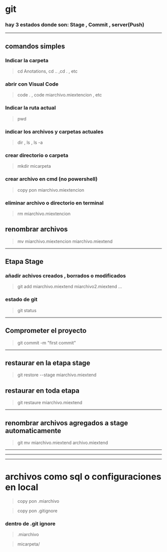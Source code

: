 # git
### hay 3 estados donde son: Stage , Commit , server(Push)
---
## comandos simples 

### Indicar la carpeta
>cd Anotations, cd .. ,cd . , etc

### abrir con Visual Code
>code . , code miarchivo.miextencion , etc

### Indicar la ruta actual
>pwd

### indicar los archivos y carpetas actuales
>dir , ls , ls -a

### crear directorio o carpeta
>mkdir micarpeta

### crear archivo en cmd (no powershell)
>copy pon miarchivo.miextencion

### eliminar archivo o directorio en terminal
>rm miarchivo.miextencion

## renombrar archivos
>mv miarchivo.miextencion miarchivo.miextend

---
## Etapa Stage

### añadir achivos creados , borrados o modificados
>git add miarchivo.miextend miarchivo2.miextend ...

### estado de git
>git status
---
## Comprometer el proyecto
>git commit -m "first commit"
---
## restaurar en la etapa stage
>git restore --stage miarchivo.miextend

## restaurar en toda etapa
>git restaure miarchivo.miextend
---
## renombrar archivos agregados a stage automaticamente
>git mv miarchivo.miextend archivo.miextend

---
---
---
# archivos como sql o configuraciones en local
>copy pon .miarchivo

>copy pon .gitignore
### dentro de .git ignore
>.miarchivo

>micarpeta/